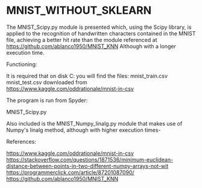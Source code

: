 # MNIST_WITHOUT_SKLEARN
The MNIST_Scipy.py module is presented which, using the Scipy library, is applied to the recognition of handwritten characters contained in the MNIST file, achieving a better hit rate than the module referenced at https://github.com/ablanco1950/MNIST_KNN
Although with a longer execution time.

Functioning:

It is required that on disk C: you will find the files:
mnist_train.csv
mnist_test.csv
downloaded from
https://www.kaggle.com/oddrationale/mnist-in-csv

The program is run from Spyder:

MNIST_Scipy.py

Also included is the MNIST_Numpy_linalg.py module that makes use of Numpy's linalg method, although with higher execution times-

References:

https://www.kaggle.com/oddrationale/mnist-in-csv
https://stackoverflow.com/questions/1871536/minimum-euclidean-distance-between-points-in-two-different-numpy-arrays-not-wit
https://programmerclick.com/article/87201087090/
https://github.com/ablanco1950/MNIST_KNN
